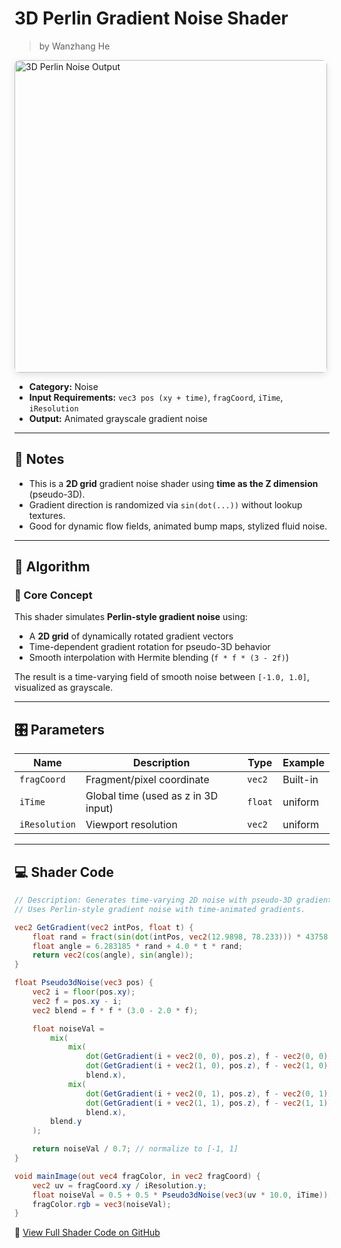 <div class="container">
    <h1 class="main-heading">3D Perlin Gradient Noise Shader</h1>
    <blockquote class="author">by Wanzhang He</blockquote>
</div>

<img src="../../../static/images/images4Shaders/3d%20perlin%20noise.png" alt="3D Perlin Noise Output" width="500" style="border-radius: 8px; box-shadow: 0 4px 12px rgba(0,0,0,0.1);">

- **Category:** Noise  
- **Input Requirements:** `vec3 pos (xy + time)`, `fragCoord`, `iTime`, `iResolution`  
- **Output:** Animated grayscale gradient noise

---

## 📌 Notes

- This is a **2D grid** gradient noise shader using **time as the Z dimension** (pseudo-3D).
- Gradient direction is randomized via `sin(dot(...))` without lookup textures.
- Good for dynamic flow fields, animated bump maps, stylized fluid noise.

---

## 🧠 Algorithm

### 🔷 Core Concept

This shader simulates **Perlin-style gradient noise** using:

- A **2D grid** of dynamically rotated gradient vectors  
- Time-dependent gradient rotation for pseudo-3D behavior  
- Smooth interpolation with Hermite blending (`f * f * (3 - 2f)`)

The result is a time-varying field of smooth noise between `[-1.0, 1.0]`, visualized as grayscale.

---

## 🎛️ Parameters

| Name         | Description                          | Type    | Example     |
|--------------|--------------------------------------|---------|-------------|
| `fragCoord`  | Fragment/pixel coordinate             | `vec2`  | Built-in    |
| `iTime`      | Global time (used as z in 3D input)   | `float` | uniform     |
| `iResolution`| Viewport resolution                   | `vec2`  | uniform     |

---

## 💻 Shader Code

```glsl
// Description: Generates time-varying 2D noise with pseudo-3D gradient noise using dynamic gradients.
// Uses Perlin-style gradient noise with time-animated gradients.

vec2 GetGradient(vec2 intPos, float t) {
    float rand = fract(sin(dot(intPos, vec2(12.9898, 78.233))) * 43758.5453);
    float angle = 6.283185 * rand + 4.0 * t * rand;
    return vec2(cos(angle), sin(angle));
}

float Pseudo3dNoise(vec3 pos) {
    vec2 i = floor(pos.xy);
    vec2 f = pos.xy - i;
    vec2 blend = f * f * (3.0 - 2.0 * f);

    float noiseVal = 
        mix(
            mix(
                dot(GetGradient(i + vec2(0, 0), pos.z), f - vec2(0, 0)),
                dot(GetGradient(i + vec2(1, 0), pos.z), f - vec2(1, 0)),
                blend.x),
            mix(
                dot(GetGradient(i + vec2(0, 1), pos.z), f - vec2(0, 1)),
                dot(GetGradient(i + vec2(1, 1), pos.z), f - vec2(1, 1)),
                blend.x),
        blend.y
    );

    return noiseVal / 0.7; // normalize to [-1, 1]
}

void mainImage(out vec4 fragColor, in vec2 fragCoord) {
    vec2 uv = fragCoord.xy / iResolution.y;
    float noiseVal = 0.5 + 0.5 * Pseudo3dNoise(vec3(uv * 10.0, iTime));
    fragColor.rgb = vec3(noiseVal);
}
```
🔗 [View Full Shader Code on GitHub](https://github.com/friedaxvictoria/procedural_shader_framework/blob/main/shaders/shaders/noise/3D_Perlin_noise.glsl)
